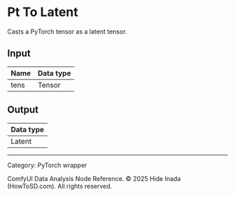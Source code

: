 # Pt To Latent
Casts a PyTorch tensor as a latent tensor.

## Input
| Name | Data type |
|---|---|
| tens | Tensor |

## Output
| Data type |
|---|
| Latent |

<HR>
Category: PyTorch wrapper

ComfyUI Data Analysis Node Reference. © 2025 Hide Inada (HowToSD.com). All rights reserved.
